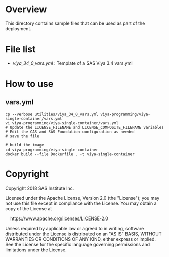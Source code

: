 # Overview

This directory contains sample files that can be used as part of the deployment.

# File list
* _viya_34_0_vars.yml_ : Template of a SAS Viya 3.4 vars.yml

# How to use

## vars.yml
```
cp --verbose utilities/viya_34_0_vars.yml viya-programming/viya-single-container/vars.yml
vi viya-programming/viya-single-container/vars.yml
# Update the LICENSE_FILENAME and LICENSE_COMPOSITE_FILENAME variables
# Edit the CAS and SAS Foundation configuration as needed
# save the file

# build the image
cd viya-programming/viya-single-container
docker build --file Dockerfile . -t viya-single-container
```

# Copyright

Copyright 2018 SAS Institute Inc.

Licensed under the Apache License, Version 2.0 (the "License");
you may not use this file except in compliance with the License.
You may obtain a copy of the License at

&nbsp;&nbsp;&nbsp;&nbsp;https://www.apache.org/licenses/LICENSE-2.0

Unless required by applicable law or agreed to in writing, software
distributed under the License is distributed on an "AS IS" BASIS,
WITHOUT WARRANTIES OR CONDITIONS OF ANY KIND, either express or implied.
See the License for the specific language governing permissions and
limitations under the License.
